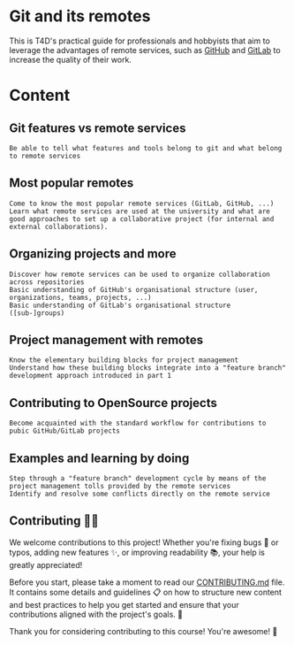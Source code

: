 # Git and its remotes

This is T4D's practical guide for professionals and hobbyists that aim to
leverage the advantages of remote services, such as
[GitHub](https://github.com) and [GitLab](https://gitlab.com) to increase
the quality of their work.

<!-- include-upper -->

# Content

<!-- include-content-after -->

## Git features vs remote services

    Be able to tell what features and tools belong to git and what belong to remote services

## Most popular remotes

    Come to know the most popular remote services (GitLab, GitHub, ...)
    Learn what remote services are used at the university and what are good approaches to set up a collaborative project (for internal and external collaborations).

## Organizing projects and more

    Discover how remote services can be used to organize collaboration across repositories
    Basic understanding of GitHub's organisational structure (user, organizations, teams, projects, ...)
    Basic understanding of GitLab's organisational structure ([sub-]groups)

## Project management with remotes

    Know the elementary building blocks for project management
    Understand how these building blocks integrate into a "feature branch" development approach introduced in part 1

## Contributing to OpenSource projects

    Become acquainted with the standard workflow for contributions to pubic GitHub/GitLab projects

##  Examples and learning by doing

    Step through a "feature branch" development cycle by means of the project management tolls provided by the remote services
    Identify and resolve some conflicts directly on the remote service

<!-- include-content-before -->

## Contributing 🤝🎉

We welcome contributions to this project!
Whether you're fixing bugs 🐛 or typos, adding new features ✨, or improving readability 📚, your help is greatly appreciated!

Before you start, please take a moment to read our [CONTRIBUTING.md](CONTRIBUTING.md) file.
It contains some details and guidelines 📋 on how to structure new content and best practices to help you get started and ensure that your contributions aligned with the project's goals. 🚀

Thank you for considering contributing to this course! You're awesome! 🌟
